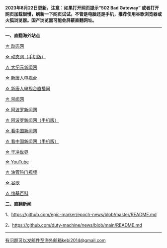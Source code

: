 **2023年8月22日更新。注意：如果打开网页提示“502 Bad Gateway” 或者打开网页加载很慢，刷新一下网页试试。不管是电脑还是手机，推荐使用谷歌浏览器或火狐浏览器。国产浏览器可能会屏蔽直翻网址。**

***

**一、直翻海外站点**

[☆ 动态网](http://free2.free9.site/20)

[☆ 动态网（手机版）](http://free2.free9.site/21)

[☆ 大纪元新闻网](http://free2.free9.site/90)

[☆ 新唐人电视台](http://free2.free9.site/4)

[☆ 新唐人电视台直播间](http://free2.free9.site/44)

[☆ 禁闻网](http://free2.free9.site/3)

[☆ 阿波罗新闻网](http://free2.free9.site/7)

[☆ 阿波罗新闻网（手机版）](http://free2.free9.site/53)

[☆ 看中国新闻网](http://free2.free9.site/26)

[☆ 看中国新闻网（手机版）](http://free2.free9.site/54)

[☆ 干净世界](http://free2.free9.site/1)

[☆ YouTube](http://free2.free9.site/45)

[☆ 油管热门视频](http://free2.free9.site/55)

[☆ 谷歌](http://free2.free9.site/62)

[☆ 维基百科](http://free2.free9.site/63)


**二、直翻新闻**

1、https://github.com/epic-marker/epoch-news/blob/master/README.md

2、https://github.com/duty-machine/news/blob/main/README.md

***


有问题可以发邮件至海外邮箱kebi2014@gmail.com
